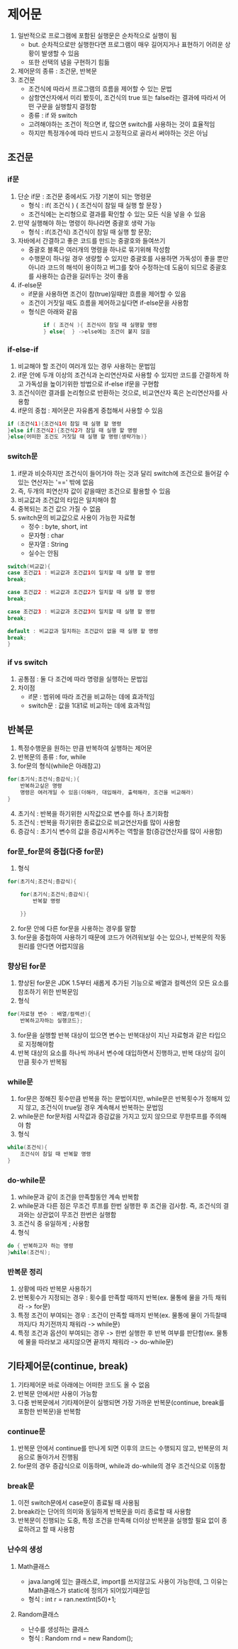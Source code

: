 # 제어문

1. 일반적으로 프로그램에 포함된 실행문은 순차적으로 실행이 됨
    - but. 순차적으로만 실행한다면 프로그램이 매우 길어지거나 표현하기 어려운 상황이 발생할 수 있음
    - 또한 선택의 념을 구현하기 힘듦
2. 제어문의 종류 : 조건문, 반복문
3. 조건문
    - 조건식에 따라서 프로그램의 흐름을 제어할 수 있는 문법
    - 삼항연산자에서 미리 봤듯이, 조건식의 true 또는 false라는 결과에 따라서 어떤 구문을 실행할지 결정함
    - 종류 : if 와 switch
    - 고려해야하는 조건이 적으면 if, 많으면 switch를 사용하는 것이 효율적임
    - 하지만 특정개수에 따라 반드시 고정적으로 골라서 써야하는 것은 아님

## 조건문

### if문

1. 단순 if문 : 조건문 중에서도 가장 기본이 되는 명령문
    - 형식 : if( 조건식 ) { 조건식이 참일 때 실행 할 문장 }
    - 조건식에는 논리형으로 결과를 확인할 수 있는 모든 식을 넣을 수 있음
2. 만약 실행해야 하는 명령이 하나라면 중괄호 생략 가능
    - 형식 : if(조건식) 조건식이 참일 때 실행 할 문장;
3. 자바에서 간결하고 좋은 코드를 만드는 중괄호와 들여쓰기
    - 중괄호 블록은 여러개의 명령을 하나로 묶기위해 작성함
    - 수행문이 하나일 경우 생량할 수 있지만 중괄호를 사용하면 가독성이 좋을 뿐만 아니라 코드의 해석이 용이하고
    버그를 찾아 수정하는데 도움이 되므로 중괄호를 사용하는 습관을 길러두는 것이 좋음
4. if-else문
    - if문을 사용하면 조건이 참(true)일때만 흐름을 제어할 수 있음
    - 조건이 거짓일 때도 흐름을 제어하고싶다면 if-else문을 사용함
    - 형식은 아래와 같음
    ```java 
            if ( 조건식 ){ 조건식이 참일 때 실행할 명령
            } else{  } ->else에는 조건이 붙지 않음

### if-else-if
1. 비교해야 할 조건이 여러개 있는 경우 사용하는 문법임
2. if문 안에 두개 이상의 조건식과 논리연산자로 사용할 수 있지만 
코드를 간결하게 하고 가독성을 높이기위한 방법으로 if-else if문을 구현함
3. 조건식이란 결과를 논리형으로 반환하는 것으로, 비교연산자 혹은 논리연산자를 사용함
4. if문의 중첩 : 제어문은 자유롭게 중첩해서 사용할 수 있음
```java
if (조건식1){조건식1이 참일 때 실행 할 명령
}else if(조건식2){조건식2가 참일 때 실행 할 명령
}else{어떠한 조건도 거짓일 때 실행 할 명령(생략가능)}
```

### switch문
1. if문과 비슷하지만 조건식이 들어가야 하는 것과 달리 switch에 조건으로 들어갈 수 있는 연산자는
'==' 밖에 없음
2. 즉, 두개의 피연산자 값이 같을때만 조건으로 활용할 수 있음
3. 비교값과 조건값의 타입은 일치해야 함
4. 중복되는 조건 값으 가질 수 없음
5. switch문의 비교값으로 사용이 가능한 자료형
    - 정수 : byte, short, int
    - 문자형 : char
    - 문자열 : String
    - 실수는 안됨
```java
switch(비교값){
case 조건값1 : 비교값과 조건값1이 일치할 때 실행 할 명령 
break;

case 조건값2 : 비교값과 조건값2가 일치할 때 실행 할 명령
break;

case 조건값3 : 비교값과 조건값3이 일치할 때 실행 할 명령
break;

default : 비교값과 일치하는 조건값이 없을 때 실행 할 명령
break;
}
```

### if vs switch
1. 공통점 : 둘 다 조건에 따라 명령을 실행하는 문법임
2. 차이점
    - if문 : 범위에 따라 조건을 비교하는 데에 효과적임
    - switch문 : 값을 1대1로 비교하는 데에 효과적임

## 반복문

1. 특정수행문을 원하는 만큼 반복하여 실행하는 제어문
2. 반복문의 종류 : for, while
3. for문의 형식(while은 아래참고)
```java
for(초기식;조건식;증감식;){
	반복하고싶은 명령
	명령은 여러개일 수 있음(더해라, 대입해라, 출력해라, 조건을 비교해라)
}
```
4. 초기식 : 반복을 하기위한 시작값으로 변수를 하나 초기화함
5. 조건식 : 반복을 하기위한 종료값으로 비교연산자를 많이 사용함
6. 증감식 : 초기식 변수의 값을 증감시켜주는 역할을 함(증감연산자를 많이 사용함)

### for문_for문의 중첩(다중 for문)
1. 형식
```java
for(초기식;조건식;증감식){

	for(초기식;조건식;증감식){
		반복할 명령

	}}
```
2. for문 안에 다른 for문을 사용하는 경우를 말함
3. for문을 중첩하여 사용하기 때문에 코드가 어려워보일 수는 있으나, 반복문의 작동원리를 안다면 어렵지않음

### 향상된 for문
1. 향상된 for문은 JDK 1.5부터 새롭게 추가된 기능으로 배열과 컬렉션의 모든 요소를 참조하기 위한 반복문임
2. 형식
```java
for(자료형 변수 : 배열/컬렉션){
    반복하고자하는 실행코드};
```
3. for문을 실행할 반복 대상이 있으면 변수는 반복대상이 지닌 자료형과 같은 타입으로 지정해야함
4. 반복 대상의 요소를 하나씩 꺼내서 변수에 대입하면서 진행하고, 반복 대상의 길이만큼 횟수가 반복됨

### while문
1. for문은 정해진 횟수만큼 반복을 하는 문법이지만, while문은 반복횟수가 정해져 있지 않고, 조건식이 true일 경우 계속해서 반복하는 문법임
2. while문은 for문처럼 시작값과 증감값을 가지고 있지 않으므로 무한루프를 주의해야 함
3. 형식
```java
while(조건식){
	조건식이 참일 때 반복할 명령
}
```

### do-while문

1. while문과 같이 조건을 만족할동안 계속 반복함
2. while문과 다른 점은 무조건 루프를 한번 실행한 후 조건을 검사함. 즉, 조건식의 결과와는 상관없이 무조건 한번은 실행함
3. 조건식 중 유일하게 ; 사용함
4. 형식
```java
do { 반복하고자 하는 명령
}while(조건식);
```

### 반복문 정리

1. 상황에 따라 반복문 사용하기
2. 반복횟수가 지정되는 경우 : 횟수를 만족할 때까지 반복(ex. 물통에 물을 가득 채워라 -> for문)
3. 특정 조건이 부여되는 경우 : 조건이 만족할 때까지 반복(ex. 물통에 물이 가득찰때까지/다 차기전까지 채워라 -> while문)
4. 특정 조건과 옵션이 부여되는 경우 -> 한번 실행한 후 반복 여부를 판단함(ex. 물통에 물을 따라보고 새지않으면 끝까지 채워라 -> do-while문)

## 기타제어문(continue, break)

1. 기타제어문 바로 아래에는 어떠한 코드도 올 수 없음
2. 반복문 안에서만 사용이 가능함
3. 다중 반복문에서 기타제어문이 실행되면 가장 가까운 반복문(continue, break를 포함한 반복문)을 반복함

### continue문

1. 반복문 안에서 continue를 만나게 되면 이후의 코드는 수행되지 않고, 반복문의 처음으로 돌아가서 진행됨
2. for문의 경우 증감식으로 이동하며, while과 do-while의 경우 조건식으로 이동함

### break문

1. 이전 switch문에서 case문이 종료될 때 사용됨
2. break라는 단어의 의미와 동일하게 반복문을 미리 종료할 때 사용함
3. 반복문이 진행되는 도중, 특정 조건을 만족해 더이상 반복문을 실행할 필요 없이 종료하려고 할 때 사용함

### 난수의 생성

1. Math클래스
    - java.lang에 있는 클래스로, import를 쓰지않고도 사용이 가능한데, 그 이유는 Math클래스가 static에 정의가 되어있기때문임
    - 형식 : int r = ran.nextInt(50)+1;

2. Random클래스
    - 난수를 생성하는 클래스
    - 형식 : Random rnd = new Random();
